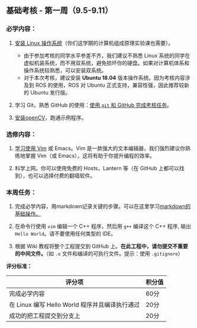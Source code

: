## 基础考核 - 第一周（9.5-9.11）

### 必学内容：

1. [安装 Linux 操作系统](https://github.com/SYSU-AERO-SWIFT/Tutorial_2022/blob/main/Doc/%E7%8E%AF%E5%A2%83%E9%85%8D%E7%BD%AE%E4%B8%8E%E5%87%86%E5%A4%87.md)（你们这学期的计算机组成原理实验课也需要）。

   - 由于参加考核的同学水平参差不齐，我们建议不熟悉 Linux 系统的同学在虚拟机装系统，而不用双系统，避免损坏你的硬盘。如果对计算机体系和操作系统较熟悉，可以安装双系统。
   - 对于本次考核，建议安装 **Ubuntu 18.04** 版本操作系统。因为考核内容涉及到 ROS 的使用，ROS 对 Ubuntu 正式支持，兼容性强，因此推荐较新的 Ubuntu 发行版。

2. 学习 Git，熟悉 GitHub 的使用：[使用 `git` 和 GitHub 完成考核任务](https://github.com/SYSU-AERO-SWIFT/Tutorial_2022/blob/main/Doc/%E5%9F%BA%E4%BA%8Egit%E5%92%8CGitHub%E5%AE%8C%E6%88%90%E8%80%83%E6%A0%B8%E4%BB%BB%E5%8A%A1.md)。

3. [安装openCV](https://github.com/SYSU-AERO-SWIFT/Tutorial_2022/blob/main/Doc/%E8%A7%86%E8%A7%89%EF%BC%9A%E5%9F%BA%E4%BA%8EOpencv%E5%AE%8C%E6%88%90%E8%80%83%E6%A0%B8.md)，跑通示例程序。

   

### 选修内容：

1. [学习使用 Vim](https://github.com/SYSU-AERO-SWIFT/Tutorial_2022/blob/main/Doc/%E8%A1%A5%E5%85%85%E7%9F%A5%E8%AF%86%E4%BA%8C.md) 或 Emacs。Vim 是一款强大的文本编辑器，我们强烈建议你熟练地掌握 Vim（或 Emacs），这将有助于你提升编程的效率。

2. 科学上网。你可以使用免费的 Hosts，Lantern 等（在 GitHub 上都可以找到），也可以选择付费的翻墙软件。

   

### 本周任务：

1. 完成必学内容，用markdown记录关键的步骤。可以在这里学习[markdown的基础操作。](https://github.com/SYSU-AERO-SWIFT/Tutorial_2022/blob/main/Doc/%E8%A1%A5%E5%85%85%E7%9F%A5%E8%AF%86%E4%B8%89.md)

2. 在命令行使用 `vim` 编辑一个 C++ 程序，然后用 `g++` 编译这个 C++ 程序, 输出 `Hello World`。请不要使用任何类型的 IDE。

3. 根据 Wiki 教程将整个工程提交到 GitHub 上。**在此工程中，请勿提交不重要的中间文件。**（如 `.o` 文件和编译的可执行文件。提示：使用 `.gitignore`）

   

**评分标准：**

| 评分项                                         | 积分值 |
| ---------------------------------------------- | ------ |
| 完成必学内容                                   | 60分   |
| 在 Linux 编写 Hello World 程序并且编译执行通过 | 20分   |
| 成功的把工程提交到分支上                       | 20分   |




